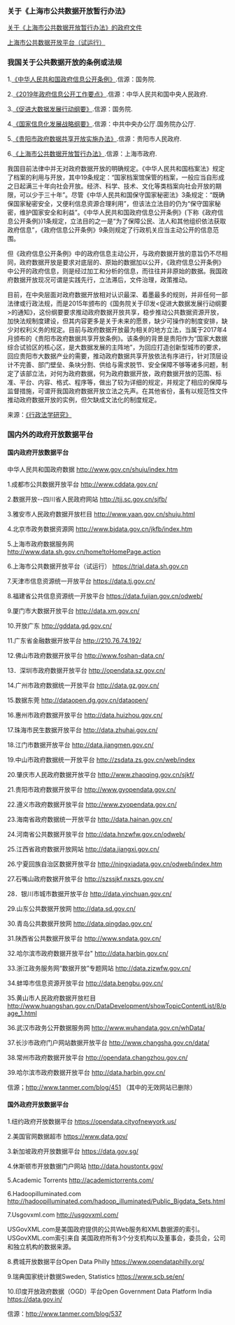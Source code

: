 ### 关于《上海市公共数据开放暂行办法》

[关于《上海市公共数据开放暂行办法》的政府文件](http://www.shanghai.gov.cn/nw2/nw2314/nw2319/nw12344/u26aw62638.html)

[上海市公共数据开放平台（试运行）](https://trial.data.sh.gov.cn)

### 我国关于公共数据开放的条例或法规

1.[《中华人民共和国政府信息公开条例》](http://www.gov.cn/zhengce/content/2019-04/15/content_5382991.htm).信源：国务院.

2.[《2019年政府信息公开工作要点》](http://www.gov.cn/zhengce/content/2019-04/29/content_5387400.htm).信源：中华人民共和国中央人民政府.

3.[《促进大数据发展行动纲要》](http://www.gov.cn/zhengce/content/2015-09/05/content_10137.htm).信源：国务院.

4.[《国家信息化发展战略纲要》](http://www.gov.cn/xinwen/2016-07/27/content_5095336.htm).信源：中共中央办公厅.国务院办公厅.

5.[《贵阳市政府数据共享开放实施办法》](http://www.gywb.cn/content/2018-05/02/content_5709098.htm).信源：贵阳市人民政府.

6.[《上海市公共数据开放暂行办法》](http://www.shanghai.gov.cn/nw2/nw2314/nw2319/nw12344/u26aw62638.html).信源：上海市政府.

我国目前法律中并无对政府数据开放的明确规定。《中华人民共和国档案法》规定了档案的利用与开放，其中19条规定：“国家档案馆保管的档案，一般应当自形成之日起满三十年向社会开放。经济、科学、技术、文化等类档案向社会开放的期限，可以少于三十年”。尽管《中华人民共和国保守国家秘密法》3条规定：“既确保国家秘密安全，又便利信息资源合理利用”，但该法立法目的仍为“保守国家秘密，维护国家安全和利益”。《中华人民共和国政府信息公开条例》(下称《政府信息公开条例》)1条规定，立法目的之一是“为了保障公民、法人和其他组织依法获取政府信息”，《政府信息公开条例》9条则规定了行政机关应当主动公开的信息范围。

但《政府信息公开条例》中的政府信息主动公开，与政府数据开放的意旨仍不尽相同，政府数据开放是要求对底层的、原始的数据加以公开，《政府信息公开条例》中公开的政府信息，则是经过加工和分析的信息，而往往并非原始的数据。我国政府数据开放现况可谓是实践先行，立法滞后，文件治理，政策推动。

目前，在中央层面对政府数据开放相对认识最深、着墨最多的规则，并非任何一部法律或行政法规，而是2015年颁布的《国务院关于印发<促进大数据发展行动纲要>的通知》，这份纲要要求推动政府数据开放共享，稳步推动公共数据资源开放，加快法规制度建设，但其内容更多是关于未来的愿景，缺少可操作的制度安排，缺少对权利义务的规定。目前与政府数据开放最为相关的地方立法，当属于2017年4月颁布的《贵阳市政府数据共享开放条例》。该条例的背景是贵阳作为“国家大数据综合试验区的核心区，是大数据发展的主阵地”，为回应打造创新型城市的要求，回应贵阳市大数据产业的需要，推动政府数据共享开放依法有序进行，针对顶层设计不完善、部门壁垒、条块分割、供给与需求脱节、安全保障不够等诸多问题，制定了该部立法，对何为政府数据，何为政府数据开放，政府数据开放的范围、标准、平台、内容、格式、程序等，做出了较为详细的规定，并规定了相应的保障与监督措施，可谓开我国政府数据开放立法之先声。在其他省份，虽有以规范性文件推动政府数据开放的实例，但欠缺成文法化的制度规定。

来源：[《行政法学研究》](http://baijiahao.baidu.com/s?id=1598499419223274563&wfr=spider&for=pc)

### 国内外的政府开放数据平台

#### 国内政府开放数据平台

中华人民共和国政府数据
http://www.gov.cn/shuju/index.htm

1.成都市公共数据开放平台
http://www.cddata.gov.cn/

2.数据开放--四川省人民政府网站
http://tjj.sc.gov.cn/sjfb/

3.雅安市人民政府数据开放栏目
http://www.yaan.gov.cn/shuju.html

4.北京市政务数据资源网
http://www.bjdata.gov.cn/jkfb/index.htm

5.上海市政府数据服务网
http://www.data.sh.gov.cn/home!toHomePage.action

6.上海市公共数据开放平台（试运行）
https://trial.data.sh.gov.cn

7.天津市信息资源统一开放平台
https://data.tj.gov.cn/

8.福建省公共信息资源统一开放平台
https://data.fujian.gov.cn/odweb/

9.厦门市大数据开放平台
http://data.xm.gov.cn/

10.开放广东
http://gddata.gd.gov.cn/

11.广东省金融数据开放平台
http://210.76.74.192/

12.佛山市政府数据开放平台
http://www.foshan-data.cn/

13．深圳市政府数据开放平台
http://opendata.sz.gov.cn/

14.广州市政府数据统一开放平台
http://data.gz.gov.cn/

15.数据东莞
http://dataopen.dg.gov.cn/dataopen/

16.惠州市政府数据开放平台
http://data.huizhou.gov.cn/

17.珠海市民生数据开放平台
http://data.zhuhai.gov.cn/

18.江门市数据开放平台
http://data.jiangmen.gov.cn/

19.中山市政府数据统一开放平台
http://zsdata.zs.gov.cn/web/index

20.肇庆市人民政府数据开放平台
http://www.zhaoqing.gov.cn/sjkf/

21.贵阳市政府数据开放平台
http://www.gyopendata.gov.cn/

22.遵义市政府数据开放平台
http://www.zyopendata.gov.cn/

23.海南省政府数据统一开放平台
http://data.hainan.gov.cn/

24.河南省公共数据开放平台
http://data.hnzwfw.gov.cn/odweb/

25.江西省政府数据开放网站
http://data.jiangxi.gov.cn/

26.宁夏回族自治区数据开放平台
http://ningxiadata.gov.cn/odweb/index.htm

27.石嘴山政府数据开放平台
http://szssjkf.nxszs.gov.cn/

28．银川市城市数据开放平台
http://data.yinchuan.gov.cn/

29.山东公共数据开放网
http://data.sd.gov.cn/

30.青岛公共数据开放网
http://data.qingdao.gov.cn/

31.陕西省公共数据开放平台
http://www.sndata.gov.cn/

32.哈尔滨市政府数据开放平台"
http://data.harbin.gov.cn/ 

33.浙江政务服务网“数据开放”专题网站
http://data.zjzwfw.gov.cn/

34.蚌埠市信息资源开放平台
http://data.bengbu.gov.cn/

35.黄山市人民政府数据开放栏目
http://www.huangshan.gov.cn/DataDevelopment/showTopicContentList/8/page_1.html

36.武汉市政务公开数据服务网
http://www.wuhandata.gov.cn/whData/

37.长沙市政府门户网站数据开放平台
http://www.changsha.gov.cn/data/

38.常州市政府数据开放平台
http://opendata.changzhou.gov.cn/

39.哈尔滨市政府数据开放平台
http://data.harbin.gov.cn/

信源；http://www.tanmer.com/blog/451
（其中的无效网站已删除）

#### 国外政府开放数据平台

1.纽约政府开放数据平台
https://opendata.cityofnewyork.us/

2.美国官网数据超市
https://www.data.gov/

3.新加坡政府开放数据平台
https://data.gov.sg/

4.休斯顿市开放数据门户网站
http://data.houstontx.gov/

5.Academic Torrents
http://academictorrents.com/

6.Hadoopilluminated.com
http://hadoopilluminated.com/hadoop_illuminated/Public_Bigdata_Sets.html

7.Usgovxml.com
http://usgovxml.com/

USGovXML.com是美国政府提供的公共Web服务和XML数据源的索引。USGovXML.com索引来自 美国政府所有3个分支机构以及董事会，委员会，公司和独立机构的数据来源。   

8.费城开放数据平台Open Data Philly 
https://www.opendataphilly.org/

9.瑞典国家统计数据Sweden, Statistics
https://www.scb.se/en/

10.印度开放政府数据（OGD）平台Open Government Data Platform India
https://data.gov.in/

信源：http://www.tanmer.com/blog/537
